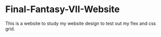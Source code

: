 # Final-Fantasy-VII-Website
This is a website to study my website design to test out my flex and css grid.
